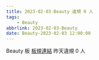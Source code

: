 ```yaml
---
title: 2023-02-03-Beauty 違規 0 人
tags:
    - Beauty
abbrlink: 2023-02-03-Beauty
date: Beauty-2023-02-03 12:00:00
---
```

Beauty 板 [板規連結](https://www.ptt.cc/bbs/Beauty/M.1630069980.A.84B.html)
昨天違規 0 人
